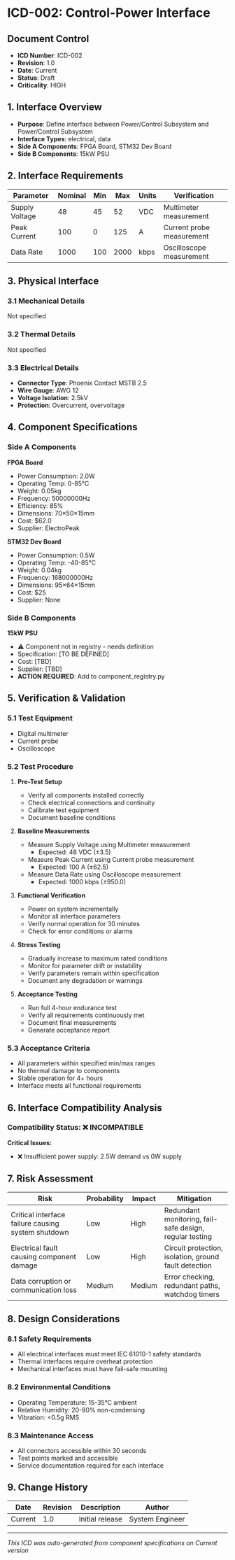 # ICD-002: Control-Power Interface

## Document Control
- **ICD Number**: ICD-002
- **Revision**: 1.0
- **Date**: Current
- **Status**: Draft
- **Criticality**: HIGH

## 1. Interface Overview
- **Purpose**: Define interface between Power/Control Subsystem and Power/Control Subsystem
- **Interface Types**: electrical, data
- **Side A Components**: FPGA Board, STM32 Dev Board
- **Side B Components**: 15kW PSU

## 2. Interface Requirements

| Parameter | Nominal | Min | Max | Units | Verification |
|-----------|---------|-----|-----|-------|--------------|
| Supply Voltage | 48 | 45 | 52 | VDC | Multimeter measurement |
| Peak Current | 100 | 0 | 125 | A | Current probe measurement |
| Data Rate | 1000 | 100 | 2000 | kbps | Oscilloscope measurement |

## 3. Physical Interface

### 3.1 Mechanical Details
Not specified

### 3.2 Thermal Details
Not specified

### 3.3 Electrical Details
- **Connector Type**: Phoenix Contact MSTB 2.5
- **Wire Gauge**: AWG 12
- **Voltage Isolation**: 2.5kV
- **Protection**: Overcurrent, overvoltage

## 4. Component Specifications

### Side A Components
**FPGA Board**
- Power Consumption: 2.0W
- Operating Temp: 0-85°C
- Weight: 0.05kg
- Frequency: 50000000Hz
- Efficiency: 85%
- Dimensions: 70×50×15mm
- Cost: $62.0
- Supplier: ElectroPeak

**STM32 Dev Board**
- Power Consumption: 0.5W
- Operating Temp: -40-85°C
- Weight: 0.04kg
- Frequency: 168000000Hz
- Dimensions: 95×64×15mm
- Cost: $25
- Supplier: None


### Side B Components
**15kW PSU**
- ⚠️ Component not in registry - needs definition
- Specification: [TO BE DEFINED]
- Cost: [TBD]
- Supplier: [TBD]
- **ACTION REQUIRED**: Add to component_registry.py


## 5. Verification & Validation

### 5.1 Test Equipment
- Digital multimeter
- Current probe
- Oscilloscope

### 5.2 Test Procedure
1. **Pre-Test Setup**
   - Verify all components installed correctly
   - Check electrical connections and continuity
   - Calibrate test equipment
   - Document baseline conditions

2. **Baseline Measurements**
   - Measure Supply Voltage using Multimeter measurement
     * Expected: 48 VDC (±3.5)
   - Measure Peak Current using Current probe measurement
     * Expected: 100 A (±62.5)
   - Measure Data Rate using Oscilloscope measurement
     * Expected: 1000 kbps (±950.0)

3. **Functional Verification**
   - Power on system incrementally
   - Monitor all interface parameters
   - Verify normal operation for 30 minutes
   - Check for error conditions or alarms

4. **Stress Testing**
   - Gradually increase to maximum rated conditions
   - Monitor for parameter drift or instability
   - Verify parameters remain within specification
   - Document any degradation or warnings

5. **Acceptance Testing**
   - Run full 4-hour endurance test
   - Verify all requirements continuously met
   - Document final measurements
   - Generate acceptance report

### 5.3 Acceptance Criteria
- All parameters within specified min/max ranges
- No thermal damage to components
- Stable operation for 4+ hours
- Interface meets all functional requirements

## 6. Interface Compatibility Analysis
### Compatibility Status: ❌ INCOMPATIBLE

**Critical Issues:**
- ❌ Insufficient power supply: 2.5W demand vs 0W supply



## 7. Risk Assessment
| Risk | Probability | Impact | Mitigation |
|------|-------------|--------|------------|
| Critical interface failure causing system shutdown | Low | High | Redundant monitoring, fail-safe design, regular testing |
| Electrical fault causing component damage | Low | High | Circuit protection, isolation, ground fault detection |
| Data corruption or communication loss | Medium | Medium | Error checking, redundant paths, watchdog timers |


## 8. Design Considerations

### 8.1 Safety Requirements
- All electrical interfaces must meet IEC 61010-1 safety standards
- Thermal interfaces require overheat protection
- Mechanical interfaces must have fail-safe mounting

### 8.2 Environmental Conditions
- Operating Temperature: 15-35°C ambient
- Relative Humidity: 20-80% non-condensing
- Vibration: <0.5g RMS

### 8.3 Maintenance Access
- All connectors accessible within 30 seconds
- Test points marked and accessible
- Service documentation required for each interface

## 9. Change History
| Date | Revision | Description | Author |
|------|----------|-------------|--------|
| Current | 1.0 | Initial release | System Engineer |

---
*This ICD was auto-generated from component specifications on Current version*
